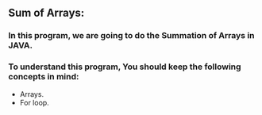 ## Sum of Arrays:
### In this program, we are going to do the Summation of Arrays in JAVA.

### To understand this program, You should keep the following concepts in mind:
- Arrays.
- For loop.
